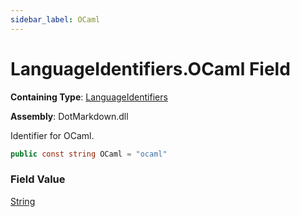 ```yaml
---
sidebar_label: OCaml
---
```


# LanguageIdentifiers\.OCaml Field

**Containing Type**: [LanguageIdentifiers](../index.md)

**Assembly**: DotMarkdown\.dll

  
Identifier for OCaml\.

```csharp
public const string OCaml = "ocaml"
```

### Field Value

[String](https://docs.microsoft.com/en-us/dotnet/api/system.string)

